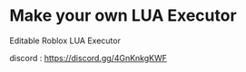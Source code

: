 # Make your own LUA Executor
 Editable Roblox LUA Executor

 discord : https://discord.gg/4GnKnkgKWF
